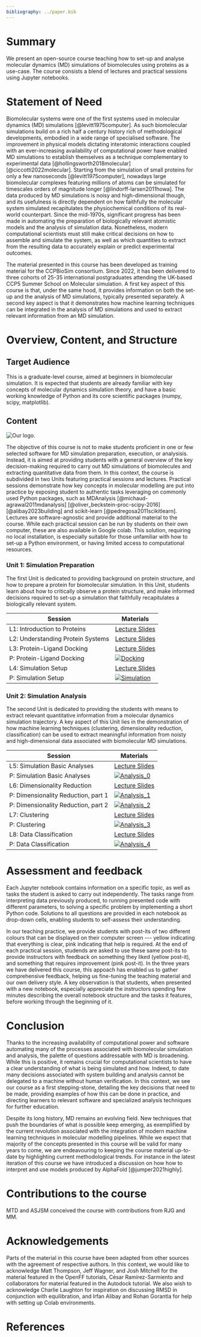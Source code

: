 ```yaml
---
bibliography: ../paper.bib
---
```


# Summary

We present an open-source course teaching how to set-up and analyse molecular dynamics (MD) simulations of biomolecules using proteins as a use-case. The course consists a blend of lectures and practical sessions using Jupyter notebooks.

# Statement of Need

Biomolecular systems were one of the first systems used in molecular dynamics (MD) simulations [@levitt1975computer]. As such biomolecular simulations build on a rich half a century history rich of methodological developments, embodied in a wide range of specialised software. The improvement in physical models dictating interatomic interactions coupled with an ever-increasing availability of computational power have enabled MD simulations to establish themselves as a technique complementary to experimental data [@hollingsworth2018molecular] [@ciccotti2022molecular]. Starting from the simulation of small proteins for only a few nanoseconds [@levitt1975computer], nowadays large biomolecular complexes featuring millions of atoms can be simulated for timescales orders of magnitude longer [@lindorff-larsen2011howa]. The data produced by MD simulations is noisy and high-dimensional though, and its usefulness is directly dependent on how faithfully the molecular system simulated recapitulates the physiochemical conditions of its real-world counterpart. Since the mid-1970s, significant progress has been made in automating the preparation of biologically relevant atomistic models and the analysis of simulation data. Nonetheless, modern computational scientists must still make critical decisions on how to assemble and simulate the system, as well as which quantities to extract from the resulting data to accurately explain or predict experimental outcomes.

The material presented in this course has been developed as training material for the CCPBioSim consortium. Since 2022, it has been delivered to three cohorts of 25-35 international postgraduates attending the UK-based CCP5 Summer School on Molecular simulation. A first key aspect of this course is that, under the same hood, it provides information on both the set-up and the analysis of MD simulations, typically presented separately. A second key aspect is that it demonstrates how machine learning techniques can be integrated in the analysis of MD simulations and used to extract relevant information from an MD simulation.


# Overview, Content, and Structure

## Target Audience 

This is a graduate-level course, aimed at beginners in biomolecular simulation. It is expected that students are already familiar with key concepts of molecular dynamics simulation theory, and have a basic working knowledge of Python and its core scientific packages (numpy, scipy, matplotlib).

## Content
![Our logo.](../full_light.png)

The objective of this course is not to make students proficient in one or few selected software for MD simulation preparation, execution, or analysisis. Instead, it is aimed at providing students with a general overview of the key decision-making required to carry out MD simulations of biomolecules and extracting quantitative data from them. In this context, the course is subdivided in two Units featuring practical sessions and lectures. Practical sessions demonstrate how key concepts in molecular modelling are put into practice by exposing student to authentic tasks leveraging on commonly used Python packages, such as MDAnalysis [@michaud-agrawal2011mdanalysis] [@oliver_beckstein-proc-scipy-2016] [@alibay2023building] and scikit-learn [@pedregosa2011scikitlearn]. Lectures are software-agnostic and provide additional material to the course. While each practical session can be run by students on their own computer, these are also available in Google colab. This solution, requiring no local installation, is especially suitable for those unfamiliar with how to set-up a Python environment, or having limited access to computational resources.

### Unit 1: Simulation Preparation

The first Unit is dedicated to providing background on protein structure, and how to prepare a protein for biomolecular simulation. In this Unit, students learn about how to critically observe a protein structure, and make informed decisions required to set-up a simulation that faithfully recapitulates a biologically relevant system.

| Session                            | Materials |
|------------------------------------|-----------|
| L1: Introduction to Proteins | [Lecture Slides](https://github.com/CCPBioSim/Into_to_MD_simulation_and_analysis/blob/main/1_Introduction/Lecture_1_Introduction.pdf) | 
| L2: Understanding Protein Systems | [Lecture Slides](https://github.com/CCPBioSim/Into_to_MD_simulation_and_analysis/blob/main/2_Protein_Preparation/Lecture_2_Protein_Prep.pdf)
| L3: Protein-Ligand Docking                 |  [Lecture Slides](https://github.com/CCPBioSim/Into_to_MD_simulation_and_analysis/blob/main/3_Docking/Lecture_3_Docking.pdf)| 
| P: Protein-Ligand Docking                 |  [![Docking](https://colab.research.google.com/assets/colab-badge.svg)](https://colab.research.google.com/github/CCPBioSim/Into_to_MD_simulation_and_analysis/blob/main/3_Docking/3_Docking.ipynb)| 
| L4: Simulation Setup          | [Lecture Slides](https://github.com/CCPBioSim/Into_to_MD_simulation_and_analysis/blob/main/4_Simulation_Setup/Lecture_4_Simulation_setup.pdf) |
| P: Simulation Setup          | [![Simulation](https://colab.research.google.com/assets/colab-badge.svg)](https://colab.research.google.com/github/CCPBioSim/Into_to_MD_simulation_and_analysis/blob/main/4_Simulation_Setup/4_Simulation_Setup.ipynb) |

### Unit 2: Simulation Analysis

The second Unit is dedicated to providing the students with means to extract relevant quantitative information from a molecular dynamics simulation trajectory. A key aspect of this Unit lies in the demonstration of how machine learning techniques (clustering, dimensionality reduction, classification) can be used to extract meaningful information from noisty and high-dimensional data associated with biomolecular MD simulations.

| Session                                             | Materials |
|-----------------------------------------------------|-----------|
| L5: Simulation Basic Analyses             | [Lecture Slides](https://github.com/CCPBioSim/Into_to_MD_simulation_and_analysis/blob/main/5_Analysis_MDAnalysis/Lecture_5_Analysis_MDAnalysis.pdf)|
| P: Simulation Basic Analyses             | [![Analysis_0](https://colab.research.google.com/assets/colab-badge.svg)](https://colab.research.google.com/github/CCPBioSim/Into_to_MD_simulation_and_analysis/blob/main/5_Analysis_MDAnalysis/5_Analysis_MDAnalysis.ipynb)|
| L6: Dimensionality Reduction                   | [Lecture Slides](https://github.com/CCPBioSim/Into_to_MD_simulation_and_analysis/blob/main/6_Analysis_DR/Lecture_6_DR.pdf)  |
| P: Dimensionality Reduction, part 1           |  [![Analysis_1](https://colab.research.google.com/assets/colab-badge.svg)](https://colab.research.google.com/github/CCPBioSim/Into_to_MD_simulation_and_analysis/blob/main/6_Analysis_DR/6_Analysis_part1.ipynb)|
| P: Dimensionality Reduction, part 2           | [![Analysis_2](https://colab.research.google.com/assets/colab-badge.svg)](https://colab.research.google.com/github/CCPBioSim/Into_to_MD_simulation_and_analysis/blob/main/6_Analysis_DR/6_Analysis_part2.ipynb)|
| L7: Clustering   | [Lecture Slides](https://github.com/CCPBioSim/Into_to_MD_simulation_and_analysis/blob/main/7_Analysis_clustering/Lecture_7_Clustering.pdf)|
| P: Clustering   | [![Analysis_3](https://colab.research.google.com/assets/colab-badge.svg)](https://colab.research.google.com/github/CCPBioSim/Into_to_MD_simulation_and_analysis/blob/main/7_Analysis_clustering/7_clustering.ipynb) |
| L8: Data Classification    | [Lecture Slides](https://github.com/CCPBioSim/Into_to_MD_simulation_and_analysis/blob/main/8_Analysis_classification/Lecture_8_classification.pdf) | 
| P: Data Classification  | [![Analysis_4](https://colab.research.google.com/assets/colab-badge.svg)](https://colab.research.google.com/github/CCPBioSim/Into_to_MD_simulation_and_analysis/blob/main/8_Analysis_classification/1_classification.ipynb) |


# Assessment and feedback

Each Jupyter notebook contains information on a specific topic, as well as tasks the student is asked to carry out independently. The tasks range from interpreting data previously produced, to running presented code with different parameters, to solving a specific problem by implementing a short Python code. Solutions to all questions are provided in each notebook as drop-down cells, enabling students to self-assess their understanding.

In our teaching practice, we provide students with post-its of two different colours that can be displayed on their computer screen --- yellow indicating that everything is clear, pink indicating that help is required. At the end of each practical session, studends are asked to use these same post-its to provide instructors with feedback on something they liked (yellow post-it), and something that requires improvement (pink post-it). In the three years we have delivered this course, this appoach has enabled us to gather comprehensive feedback, helping us fine-tuning the teaching material and our own delivery style. A key observation is that students, when presented with a new notebook, especially appreciate the instructors spending few minutes describing the overall notebook structure and the tasks it features, before working through the beginning of it.


# Conclusion

Thanks to the increasing availability of computational power and software automating many of the processes associated with biomolecular simulation and analysis, the palette of questions addressable with MD is broadening. While this is positive, it remains crucial for computational scientists to have a clear understanding of what is being simulated and how. Indeed, to date many decisions associated with system building and analysis cannot be delegated to a machine without human verification. In this context, we see our course as a first stepping-stone, detailing the key decisions that need to be made, providing examples of how this can be done in practice, and directing learners to relevant software and specialized analysis techniques for further education.

Despite its long history, MD remains an evolving field. New techniques that push the boundaries of what is possible keep emerging, as exemplified by the current revolution associated with the integration of modern machine learning techniques in molecular modelling pipelines. While we expect that majority of the concepts presented in this course will be valid for many years to come, we are endeavouring to keeping the course material up-to-date by highlighting current methodological trends. For instance in the latest iteration of this course we have introduced a discussion on how how to interpret and use models produced by AlphaFold [@jumper2021highly].


# Contributions to the course

MTD and ASJSM conceived the course with contributions from RJG and MM.


# Acknowledgements 

Parts of the material in this course have been adapted from other sources with the agreement of respective authors. In this context, we would like to acknowledge Matt Thompson, Jeff Wagner, and Josh Mitchell for the material featured in the OpenFF tutorials, César Ramírez-Sarmiento and collaborators for material featured in the Autodock tutorial. We also wish to acknowledge Charlie Laughton for inspiration on discussing RMSD in conjunction with equilibration, and Irfan Alibay and Rohan Gorantla for help with setting up Colab environments.


# References
